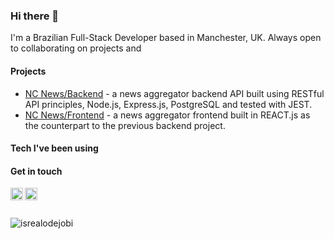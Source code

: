 ### Hi there 👋

I'm a Brazilian Full-Stack Developer based in Manchester, UK. Always open to collaborating on projects and

#### Projects

- [NC News/Backend](https://github.com/ismaelpaul/be-nc-news) - a news aggregator backend API built using RESTful API principles, Node.js, Express.js, PostgreSQL and tested with JEST.
- [NC News/Frontend](https://github.com/ismaelpaul/fe-nc-news) - a news aggregator frontend built in REACT.js as the counterpart to the previous backend project.

#### Tech I've been using



#### Get in touch
<a href="https://linkedin.com/in/ismaelpaul">
  <img align="left" alt="Ismael's LinkedIn" width="20px" src="https://simpleicons.now.sh/linkedin/495f7e" />
 </a>
 
 <a href="mailto:ismaafp@gmail.com">
  <img align="left" alt="Ismael's Email" width="20px" src="https://simpleicons.vercel.app/gmail/EA4335" />
 </a>
 
<br>
<br>
<p align="left"> <img src="https://komarev.com/ghpvc/?username=ismaelpaul&label=Profile%20views&color=0e75b6&style=flat" alt="isrealodejobi" />
</p>
<!--
**ismaelpaul/ismaelpaul** is a ✨ _special_ ✨ repository because its `README.md` (this file) appears on your GitHub profile.

Here are some ideas to get you started:

- 🔭 I’m currently working on ...
- 🌱 I’m currently learning ...
- 👯 I’m looking to collaborate on ...
- 🤔 I’m looking for help with ...
- 💬 Ask me about ...
- 📫 How to reach me: ...
- 😄 Pronouns: ...
- ⚡ Fun fact: ...
-->

